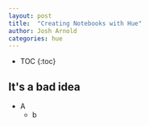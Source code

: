 ```yaml
---
layout: post
title:  "Creating Notebooks with Hue"
author: Josh Arnold
categories: hue 
---
```


* TOC
{:toc}


It's a bad idea
---------------
* A
  * b
